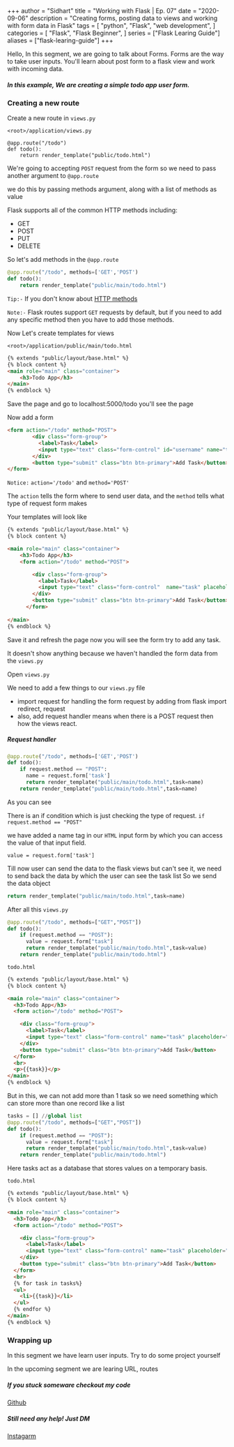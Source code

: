 +++
author = "Sidhart"
title = "Working with Flask | Ep. 07"
date = "2020-09-06"
description = "Creating forms, posting data to views and working with form data in Flask"
tags = [
    "python",
    "Flask",
    "web development",
]
categories = [
    "Flask",
    "Flask Beginner",
]
series = ["Flask Learing Guide"]
aliases = ["flask-learing-guide"]
+++

Hello,
In this segment, we are going to talk about Forms.
Forms are the way to take user inputs. 
You'll learn about post form to a flask view and work with incoming data.
<!--more-->

##### In this example, We are creating a simple todo app user form.

### Creating a new route

Create a new route in ```views.py```

```<root>/application/views.py```
```
@app.route("/todo")
def todo():
    return render_template("public/todo.html")
```
We're going to accepting ```POST``` request from the form so we need to pass another argument to ```@app.route```

we do this by passing methods argument, along with a list of methods as value

Flask supports all of the common HTTP methods including:
- GET
- POST
- PUT
- DELETE

So let's add methods in the ```@app.route```
```py
@app.route("/todo", methods=['GET','POST')
def todo():
    return render_template("public/main/todo.html")
```

```Tip:-``` If you don't know about [HTTP methods]()

```Note:-``` Flask routes support ```GET``` requests by default, but if you need to add any specific method then you have to add those methods.

Now Let's create templates for views

```<root>/application/public/main/todo.html```

```html
{% extends "public/layout/base.html" %}
{% block content %}
<main role="main" class="container">
    <h3>Todo App</h3>
</main>
{% endblock %}
```
Save the page and go to localhost:5000/todo 
you'll see the page

Now add a form
```html
<form action="/todo" method="POST">
        <div class="form-group">
          <label>Task</label>
          <input type="text" class="form-control" id="username" name="task" placeholder="name">
        </div>
        <button type="submit" class="btn btn-primary">Add Task</button>
</form>
```
```Notice:``` ```action='/todo'``` and ```method='POST'```

The ```action``` tells the form where to send user data, and the ```method``` tells what type of request form makes

Your templates will look like

```html
{% extends "public/layout/base.html" %}
{% block content %}

<main role="main" class="container">
    <h3>Todo App</h3>
    <form action="/todo" method="POST">

        <div class="form-group">
          <label>Task</label>
          <input type="text" class="form-control"  name="task" placeholder="Add Task">
        </div>
        <button type="submit" class="btn btn-primary">Add Task</button>
      </form>
      
</main>
{% endblock %}

```

Save it and refresh the page now you will see the form try to add any task.

It doesn't show anything because we haven't handled the form data from the ```views.py``` 

Open ```views.py```

We need to add a few things to our ```views.py``` file 

- import request for handling the form request by adding from flask import   redirect, request
- also, add request handler means when there is a POST request then how the views react.

##### Request handler
```py
@app.route("/todo", methods=['GET','POST')
def todo():
    if request.method == "POST":
      name = request.form['task']
      return render_template("public/main/todo.html",task=name)
    return render_template("public/main/todo.html",task=name)
```
As you can see

There is an if condition which is just checking the type of request.
```if request.method == "POST"```

we have added a name tag in our ```HTML``` input form by which you can access the value of that input field.

```value = request.form['task']```

Till now user can send the data to the flask views but can't see it, we need to send back the data by which the user can see the task list
So we send the data object

```py
return render_template("public/main/todo.html",task=name)
```
After all this 
```views.py```
```py
@app.route("/todo", methods=["GET","POST"])
def todo():
    if (request.method == "POST"):
      value = request.form["task"]
      return render_template("public/main/todo.html",task=value)
    return render_template("public/main/todo.html")
```

```todo.html```
```html
{% extends "public/layout/base.html" %}
{% block content %}

<main role="main" class="container">
  <h3>Todo App</h3>
  <form action="/todo" method="POST">

    <div class="form-group">
      <label>Task</label>
      <input type="text" class="form-control" name="task" placeholder="Add Task">
    </div>
    <button type="submit" class="btn btn-primary">Add Task</button>
  </form>
  <br>
  <p>{{task}}</p>
</main>
{% endblock %}
```

But in this, we can not add more than 1 task so we need something which can store more than one record like a list

```py
tasks = [] //global list
@app.route("/todo", methods=["GET","POST"])
def todo():
    if (request.method == "POST"):
      value = request.form["task"]
      return render_template("public/main/todo.html",task=value)
    return render_template("public/main/todo.html")
```
Here tasks act as a database that stores values on a temporary basis.

```todo.html```

```html
{% extends "public/layout/base.html" %}
{% block content %}

<main role="main" class="container">
  <h3>Todo App</h3>
  <form action="/todo" method="POST">

    <div class="form-group">
      <label>Task</label>
      <input type="text" class="form-control" name="task" placeholder="Add Task">
    </div>
    <button type="submit" class="btn btn-primary">Add Task</button>
  </form>
  <br>
  {% for task in tasks%}
  <ul>
    <li>{{task}}</li>
  </ul>
  {% endfor %}
</main>
{% endblock %}
```

### Wrapping up 

In this segment we have learn user inputs.
Try to do some project yourself

In the upcoming segment we are learing URL, routes


##### If you stuck someware checkout my code 

[Github](https://github.com/Apex1000/flask-blog)

##### Still need any help! Just DM 
[Instagarm](https://www.instagram.com/siddythings/)